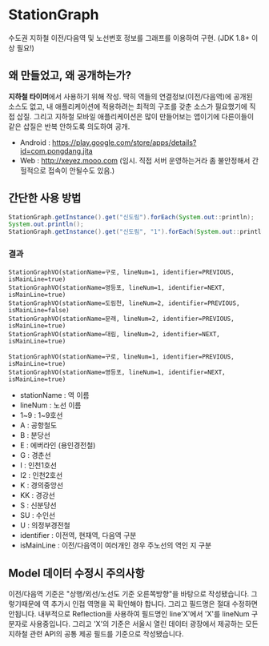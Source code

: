 # StationGraph
수도권 지하철 이전/다음역 및 노선번호 정보를 그래프를 이용하여 구현. (JDK 1.8+ 이상 필요!)

## 왜 만들었고, 왜 공개하는가?
**지하철 타이머**에서 사용하기 위해 작성. 딱히 역들의 연결정보(이전/다음역)에  공개된 소스도 없고, 내 애플리케이션에 적용하려는 최적의 구조를 갖춘 소스가 필요했기에 직접 삽질.
그리고 지하철 모바일 애플리케이션은 많이 만들어보는 앱이기에 다른이들이 같은 삽질은 반복 안하도록 의도하여 공개.
- Android : https://play.google.com/store/apps/details?id=com.pongdang.jita
- Web : http://xeyez.mooo.com (임시. 직접 서버 운영하는거라 좀 불안정해서 간헐적으로 접속이 안될수도 있음.)

## 간단한 사용 방법
```java
StationGraph.getInstance().get("신도림").forEach(System.out::println);
System.out.println();
StationGraph.getInstance().get("신도림", "1").forEach(System.out::println);
```

### 결과
```
StationGraphVO(stationName=구로, lineNum=1, identifier=PREVIOUS, isMainLine=true)
StationGraphVO(stationName=영등포, lineNum=1, identifier=NEXT, isMainLine=true)
StationGraphVO(stationName=도림천, lineNum=2, identifier=PREVIOUS, isMainLine=false)
StationGraphVO(stationName=문래, lineNum=2, identifier=PREVIOUS, isMainLine=true)
StationGraphVO(stationName=대림, lineNum=2, identifier=NEXT, isMainLine=true)

StationGraphVO(stationName=구로, lineNum=1, identifier=PREVIOUS, isMainLine=true)
StationGraphVO(stationName=영등포, lineNum=1, identifier=NEXT, isMainLine=true)
```

- stationName : 역 이름
- lineNum : 노선 이름
 - 1~9 : 1~9호선
 - A : 공항철도
 - B : 분당선
 - E : 에버라인 (용인경전철)
 - G : 경춘선
 - I : 인천1호선
 - I2 : 인천2호선
 - K : 경의중앙선
 - KK : 경강선
 - S : 신분당선
 - SU : 수인선
 - U : 의정부경전철
- identifier : 이전역, 현재역, 다음역 구분
- isMainLine : 이전/다음역이 여러개인 경우 주노선의 역인 지 구분


## Model 데이터 수정시 주의사항
이전/다음역 기준은 "상행/외선/노선도 기준 오른쪽방향"을 바탕으로 작성됐습니다. 그렇기때문에 역 추가시 인접 역명을 꼭 확인해야 합니다. 그리고 필드명은 절대 수정하면 안됩니다. 내부적으로 Reflection을 사용하여 필드명인 line'X'에서 'X'를 lineNum 구분자로 사용중입니다. 그리고 'X'의 기준은 서울시 열린 데이터 광장에서 제공하는 모든 지하철 관련 API의 공통 제공 필드를 기준으로 작성됐습니다.
